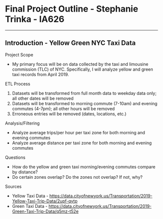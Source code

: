 # Final Project Outline - Stephanie Trinka - IA626 
-------------------------------------------------
## Introduction - Yellow Green NYC Taxi Data 

Project Scope 
*	My primary focus will be on data collected by the taxi and limousine commission (TLC) of NYC. Specifically, I will analyze yellow and green taxi records from April 2019. 

ETL Process 
1.	Datasets will be transformed from full month data to weekday data only; all other dates will be removed
2.	Datasets will be transformed to morning commute (7-10am) and evening commutes (4-7pm); all other hours will be removed
3.	Erroneous entries will be removed (dates, locations, etc.)

Analysis/Filtering 
*	Analyze average trips/per hour per taxi zone for both morning and evening commutes
*	Analyze average distance per taxi zone for both morning and evening commutes

Questions 
*	How do the yellow and green taxi morning/evening commutes compare by distance? 
*	Do certain zones overlap? Do the zones not overlap? If not, why?

Sources 
*	Yellow Taxi Data - https://data.cityofnewyork.us/Transportation/2019-Yellow-Taxi-Trip-Data/2upf-qytp
*	Green Taxi Data - https://data.cityofnewyork.us/Transportation/2019-Green-Taxi-Trip-Data/q5mz-t52e
